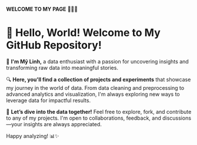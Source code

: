 **WELCOME TO MY PAGE** 👋👋👋
# 👋 Hello, World! Welcome to My GitHub Repository!

🚀 **I'm Mỹ Linh,** a data enthusiast with a passion for uncovering insights and transforming raw data into meaningful stories.

🔍 **Here, you'll find a collection of projects and experiments** that showcase my journey in the world of data. From data cleaning and preprocessing to advanced analytics and visualization, I'm always exploring new ways to leverage data for impactful results.

🌟 **Let’s dive into the data together!** Feel free to explore, fork, and contribute to any of my projects. I'm open to collaborations, feedback, and discussions—your insights are always appreciated.

Happy analyzing! 📊✨


